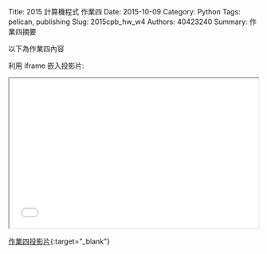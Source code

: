 Title: 2015 計算機程式 作業四
Date: 2015-10-09
Category: Python
Tags: pelican, publishing
Slug: 2015cpb_hw_w4
Authors: 40423240
Summary: 作業四摘要

以下為作業四內容

利用 iframe 嵌入投影片:

<iframe src="40423240_cp_w4_p.html" width="500" height="300"></iframe>

[作業四投影片](40423240_cp_w4_p.html){:target="_blank"}
